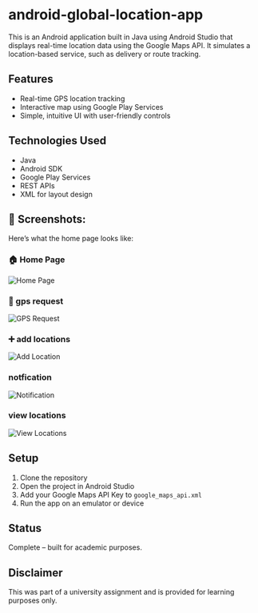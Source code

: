 # android-global-location-app

This is an Android application built in Java using Android Studio that displays real-time location data using the Google Maps API. It simulates a location-based service, such as delivery or route tracking.

## Features
- Real-time GPS location tracking
- Interactive map using Google Play Services
- Simple, intuitive UI with user-friendly controls

## Technologies Used
- Java
- Android SDK
- Google Play Services
- REST APIs
- XML for layout design


## 📸 Screenshots:

Here’s what the home page looks like:

### 🏠 Home Page
![Home Page](assets/homepage.png)

### 📍 gps request
![GPS Request](assets/gpsrequest.png)

### ➕ add locations
![Add Location](assets/addlocation.png)

### notfication
![Notification](assets/notification.png)

### view locations
![View Locations](assets/viewlocations.png)


## Setup
1. Clone the repository
2. Open the project in Android Studio
3. Add your Google Maps API Key to `google_maps_api.xml`
4. Run the app on an emulator or device

## Status
Complete – built for academic purposes.

## Disclaimer
This was part of a university assignment and is provided for learning purposes only.
